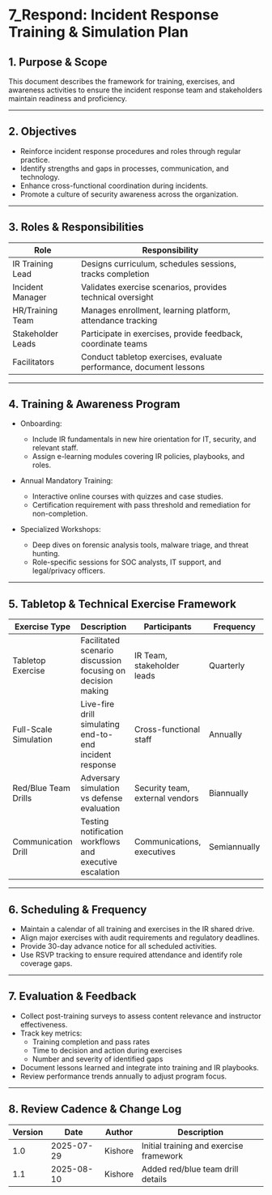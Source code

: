 # 7_Respond: Incident Response Training & Simulation Plan

## 1. Purpose & Scope

This document describes the framework for training, exercises, and awareness activities to ensure the incident response team and stakeholders maintain readiness and proficiency.

---

## 2. Objectives

- Reinforce incident response procedures and roles through regular practice.  
- Identify strengths and gaps in processes, communication, and technology.  
- Enhance cross-functional coordination during incidents.  
- Promote a culture of security awareness across the organization.  

---

## 3. Roles & Responsibilities

| Role                  | Responsibility                                              |
|-----------------------|-------------------------------------------------------------|
| IR Training Lead      | Designs curriculum, schedules sessions, tracks completion    |
| Incident Manager      | Validates exercise scenarios, provides technical oversight   |
| HR/Training Team      | Manages enrollment, learning platform, attendance tracking   |
| Stakeholder Leads     | Participate in exercises, provide feedback, coordinate teams |
| Facilitators          | Conduct tabletop exercises, evaluate performance, document lessons |

---

## 4. Training & Awareness Program

- Onboarding:  
  * Include IR fundamentals in new hire orientation for IT, security, and relevant staff.  
  * Assign e-learning modules covering IR policies, playbooks, and roles.  

- Annual Mandatory Training:  
  * Interactive online courses with quizzes and case studies.  
  * Certification requirement with pass threshold and remediation for non-completion.  

- Specialized Workshops:  
  * Deep dives on forensic analysis tools, malware triage, and threat hunting.  
  * Role-specific sessions for SOC analysts, IT support, and legal/privacy officers.  

---

## 5. Tabletop & Technical Exercise Framework

| Exercise Type           | Description                                                    | Participants                    | Frequency     |
|-------------------------|----------------------------------------------------------------|---------------------------------|---------------|
| Tabletop Exercise       | Facilitated scenario discussion focusing on decision making    | IR Team, stakeholder leads      | Quarterly     |
| Full-Scale Simulation   | Live-fire drill simulating end-to-end incident response        | Cross-functional staff          | Annually      |
| Red/Blue Team Drills    | Adversary simulation vs defense evaluation                     | Security team, external vendors | Biannually    |
| Communication Drill     | Testing notification workflows and executive escalation       | Communications, executives      | Semiannually  |

---

## 6. Scheduling & Frequency

- Maintain a calendar of all training and exercises in the IR shared drive.  
- Align major exercises with audit requirements and regulatory deadlines.  
- Provide 30-day advance notice for all scheduled activities.  
- Use RSVP tracking to ensure required attendance and identify role coverage gaps.  

---

## 7. Evaluation & Feedback

- Collect post-training surveys to assess content relevance and instructor effectiveness.  
- Track key metrics:  
  * Training completion and pass rates  
  * Time to decision and action during exercises  
  * Number and severity of identified gaps  
- Document lessons learned and integrate into training and IR playbooks.  
- Review performance trends annually to adjust program focus.  

---

## 8. Review Cadence & Change Log

| Version | Date       | Author   | Description                              |
|---------|------------|----------|------------------------------------------|
| 1.0     | 2025-07-29 | Kishore  | Initial training and exercise framework  |
| 1.1     | 2025-08-10 | Kishore  | Added red/blue team drill details        |



